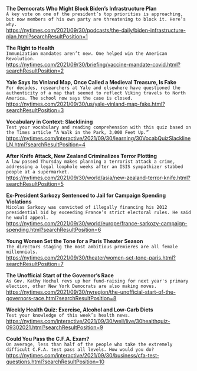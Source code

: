 **The Democrats Who Might Block Biden’s Infrastructure Plan**\
`A key vote on one of the president’s top priorities is approaching, but now members of his own party are threatening to block it. Here’s why.`\
https://nytimes.com/2021/09/30/podcasts/the-daily/biden-infrastructure-plan.html?searchResultPosition=1

**The Right to Health**\
`Immunization mandates aren’t new. One helped win the American Revolution.`\
https://nytimes.com/2021/09/30/briefing/vaccine-mandate-covid.html?searchResultPosition=2

**Yale Says Its Vinland Map, Once Called a Medieval Treasure, Is Fake**\
`For decades, researchers at Yale and elsewhere have questioned the authenticity of a map that seemed to reflect Viking travels to North America. The school now says the case is closed.`\
https://nytimes.com/2021/09/30/us/yale-vinland-map-fake.html?searchResultPosition=3

**Vocabulary in Context: Slacklining**\
`Test your vocabulary and reading comprehension with this quiz based on the Times article “A Walk in the Park, 3,000 Feet Up.”`\
https://nytimes.com/interactive/2021/09/30/learning/30VocabQuizSlacklineLN.html?searchResultPosition=4

**After Knife Attack, New Zealand Criminalizes Terror Plotting**\
`A law passed Thursday makes planning a terrorist attack a crime, addressing a legal loophole weeks after an ISIS sympathizer stabbed people at a supermarket.`\
https://nytimes.com/2021/09/30/world/asia/new-zealand-terror-knife.html?searchResultPosition=5

**Ex-President Sarkozy Sentenced to Jail for Campaign Spending Violations**\
`Nicolas Sarkozy was convicted of illegally financing his 2012 presidential bid by exceeding France’s strict electoral rules. He said he would appeal.`\
https://nytimes.com/2021/09/30/world/europe/france-sarkozy-campaign-spending.html?searchResultPosition=6

**Young Women Set the Tone for a Paris Theater Season**\
`The directors staging the most ambitious premieres are all female millennials.`\
https://nytimes.com/2021/09/30/theater/women-set-tone-paris.html?searchResultPosition=7

**The Unofficial Start of the Governor’s Race**\
`As Gov. Kathy Hochul revs up her fund-raising for next year's primary election, other New York Democrats are also making moves.`\
https://nytimes.com/2021/09/30/nyregion/the-unofficial-start-of-the-governors-race.html?searchResultPosition=8

**Weekly Health Quiz: Exercise, Alcohol and Low-Carb Diets**\
`Test your knowledge of this week’s health news.`\
https://nytimes.com/interactive/2021/09/30/well/live/30healthquiz-09302021.html?searchResultPosition=9

**Could You Pass the C.F.A. Exam?**\
`On average, less than half of the people who take the extremely difficult C.F.A. test pass all levels. How would you do? `\
https://nytimes.com/interactive/2021/09/30/business/cfa-test-questions.html?searchResultPosition=10


